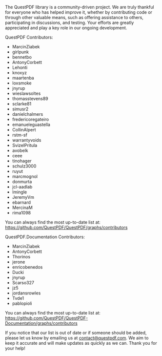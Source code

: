 The QuestPDF library is a community-driven project. We are truly thankful for everyone who has helped improve it, whether by contributing code or through other valuable means, such as offering assistance to others, participating in discussions, and testing. Your efforts are greatly appreciated and play a key role in our ongoing development.



QuestPDF Contributors:
- MarcinZiabek
- girlpunk
- bennetbo
- AntonyCorbett
- Lehonti
- knoxyz
- maartenba
- loxsmoke
- jnyrup
- wieslawsoltes
- thomasstevens89
- sclarke81
- simusr2
- danielchalmers
- fredericoregateiro
- emanueleguastella
- CollinAlpert
- rstm-sf
- warrantyvoids
- SvizelPritula
- avobelk
- ceee
- tinohager
- schulz3000
- ruyut
- marcmognol
- donmurta
- jcl-aadlab
- lmingle
- JeremyVm
- ebarnard
- MercinaM
- rima1098


You can always find the most up-to-date list at: https://github.com/QuestPDF/QuestPDF/graphs/contributors



QuestPDF.Documentation Contributors:
- MarcinZiabek
- AntonyCorbett
- Thorinos
- jerone
- enricobenedos
- Ducki
- jnyrup
- Scarso327
- jz5
- jordansrowles
- Tvde1
- pablopioli

You can always find the most up-to-date list at: https://github.com/QuestPDF/QuestPDF-Documentation/graphs/contributors



If you notice that our list is out of date or if someone should be added, please let us know by emailing us at contact@questpdf.com. We aim to keep it accurate and will make updates as quickly as we can. Thank you for your help!
